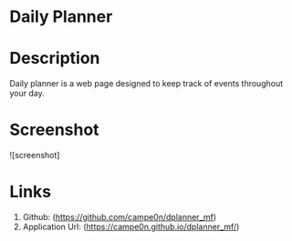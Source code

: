 # Daily Planner

# Description
Daily planner is a web page designed to keep track of events throughout your day.

# Screenshot
![screenshot]

# Links
1. Github: (https://github.com/campe0n/dplanner_mf)
2. Application Url: (https://campe0n.github.io/dplanner_mf/)